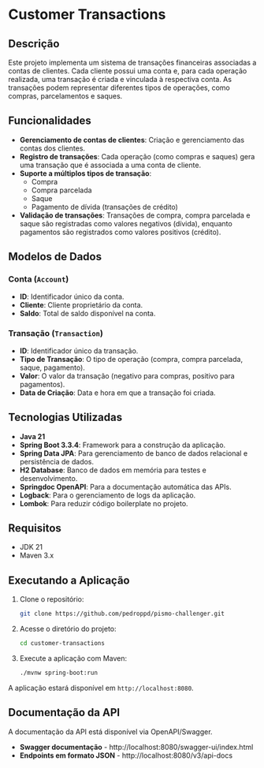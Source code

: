 # Customer Transactions

## Descrição
Este projeto implementa um sistema de transações financeiras associadas a contas de clientes. Cada cliente possui uma conta e, para cada operação realizada, uma transação é criada e vinculada à respectiva conta. As transações podem representar diferentes tipos de operações, como compras, parcelamentos e saques.

## Funcionalidades
- **Gerenciamento de contas de clientes**: Criação e gerenciamento das contas dos clientes.
- **Registro de transações**: Cada operação (como compras e saques) gera uma transação que é associada a uma conta de cliente.
- **Suporte a múltiplos tipos de transação**:
  - Compra
  - Compra parcelada
  - Saque
  - Pagamento de dívida (transações de crédito)
- **Validação de transações**: Transações de compra, compra parcelada e saque são registradas como valores negativos (dívida), enquanto pagamentos são registrados como valores positivos (crédito).

## Modelos de Dados
### Conta (`Account`)
- **ID**: Identificador único da conta.
- **Cliente**: Cliente proprietário da conta.
- **Saldo**: Total de saldo disponível na conta.

### Transação (`Transaction`)
- **ID**: Identificador único da transação.
- **Tipo de Transação**: O tipo de operação (compra, compra parcelada, saque, pagamento).
- **Valor**: O valor da transação (negativo para compras, positivo para pagamentos).
- **Data de Criação**: Data e hora em que a transação foi criada.

## Tecnologias Utilizadas
- **Java 21**
- **Spring Boot 3.3.4**: Framework para a construção da aplicação.
- **Spring Data JPA**: Para gerenciamento de banco de dados relacional e persistência de dados.
- **H2 Database**: Banco de dados em memória para testes e desenvolvimento.
- **Springdoc OpenAPI**: Para a documentação automática das APIs.
- **Logback**: Para o gerenciamento de logs da aplicação.
- **Lombok**: Para reduzir código boilerplate no projeto.

## Requisitos
- JDK 21
- Maven 3.x

## Executando a Aplicação
1. Clone o repositório:
    ```bash
    git clone https://github.com/pedroppd/pismo-challenger.git
    ```
2. Acesse o diretório do projeto:
    ```bash
    cd customer-transactions
    ```
3. Execute a aplicação com Maven:
    ```bash
    ./mvnw spring-boot:run
    ```

A aplicação estará disponível em `http://localhost:8080`.

## Documentação da API
A documentação da API está disponível via OpenAPI/Swagger.
- **Swagger documentação** - http://localhost:8080/swagger-ui/index.html
- **Endpoints em formato JSON** - http://localhost:8080/v3/api-docs
